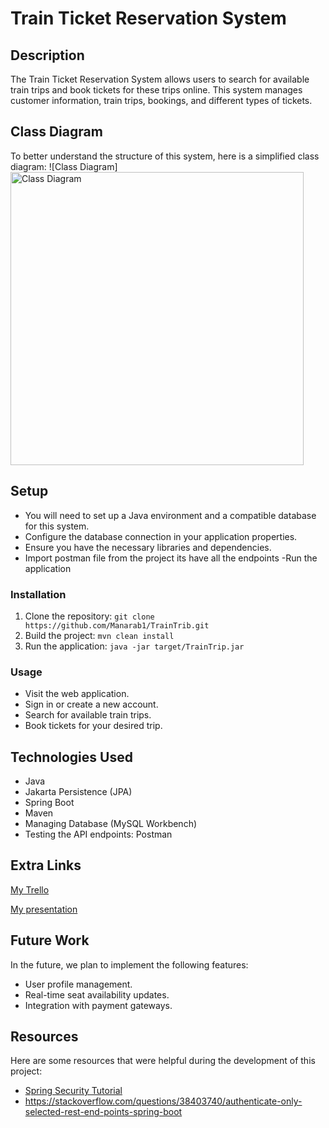 
# Train Ticket Reservation System

## Description

The Train Ticket Reservation System allows users to search for available train trips and book tickets for these trips online. This system manages customer information, train trips, bookings, and different types of tickets.

## Class Diagram

To better understand the structure of this system, here is a simplified class diagram:
![Class Diagram]<img width="469" alt="Class Diagram" src="https://github.com/manarab1/TrainTrip/assets/146085132/a36e640f-2329-4c43-aa72-39296fac270b">




## Setup

- You will need to set up a Java environment and a compatible database for this system.
- Configure the database connection in your application properties.
- Ensure you have the necessary libraries and dependencies.
- Import postman file from the project its have all the endpoints
-Run the application

### Installation

1. Clone the repository: `git clone https://github.com/Manarab1/TrainTrib.git`
2. Build the project: `mvn clean install`
3. Run the application: `java -jar target/TrainTrip.jar`

### Usage

- Visit the web application.
- Sign in or create a new account.
- Search for available train trips.
- Book tickets for your desired trip.

## Technologies Used

- Java
- Jakarta Persistence (JPA)
- Spring Boot
- Maven
- Managing Database (MySQL Workbench)
-  Testing the API endpoints: Postman

## Extra Links

[My Trello](https://trello.com/b/TWLfCfJL/my-trello-board)


[My presentation](https://www.canva.com/design/DAFyVyXwP6g/h6TB_alIESJVsssdw2EnfQ/edit?utm_content=DAFyVyXwP6g&utm_campaign=designshare&utm_medium=link2&utm_source=sharebutton)




## Future Work

In the future, we plan to implement the following features:
- User profile management.
- Real-time seat availability updates.
- Integration with payment gateways.

## Resources

Here are some resources that were helpful during the development of this project:

  - [Spring Security Tutorial](https://www.youtube.com/watch?v=b9O9NI-RJ3o)
  - https://stackoverflow.com/questions/38403740/authenticate-only-selected-rest-end-points-spring-boot

